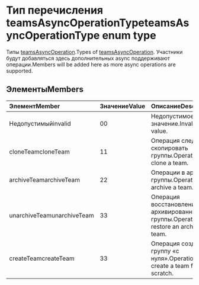 # <a name="teamsasyncoperationtype-enum-type"></a><span data-ttu-id="378c2-101">Тип перечисления teamsAsyncOperationType</span><span class="sxs-lookup"><span data-stu-id="378c2-101">teamsAsyncOperationType enum type</span></span>



<span data-ttu-id="378c2-102">Типы [teamsAsyncOperation](teamsasyncoperation.md).</span><span class="sxs-lookup"><span data-stu-id="378c2-102">Types of [teamsAsyncOperation](teamsasyncoperation.md).</span></span> <span data-ttu-id="378c2-103">Участники будут добавляться здесь дополнительных async поддерживают операции.</span><span class="sxs-lookup"><span data-stu-id="378c2-103">Members will be added here as more async operations are supported.</span></span>

## <a name="members"></a><span data-ttu-id="378c2-104">Элементы</span><span class="sxs-lookup"><span data-stu-id="378c2-104">Members</span></span>

| <span data-ttu-id="378c2-105">Элемент</span><span class="sxs-lookup"><span data-stu-id="378c2-105">Member</span></span> | <span data-ttu-id="378c2-106">Значение</span><span class="sxs-lookup"><span data-stu-id="378c2-106">Value</span></span>| <span data-ttu-id="378c2-107">Описание</span><span class="sxs-lookup"><span data-stu-id="378c2-107">Description</span></span> |
|:---------------|:--------|:----------|
|<span data-ttu-id="378c2-108">Недопустимый</span><span class="sxs-lookup"><span data-stu-id="378c2-108">invalid</span></span>|<span data-ttu-id="378c2-109">0</span><span class="sxs-lookup"><span data-stu-id="378c2-109">0</span></span>|<span data-ttu-id="378c2-110">Недопустимое значение.</span><span class="sxs-lookup"><span data-stu-id="378c2-110">Invalid value.</span></span>|
|<span data-ttu-id="378c2-111">cloneTeam</span><span class="sxs-lookup"><span data-stu-id="378c2-111">cloneTeam</span></span>|<span data-ttu-id="378c2-112">1</span><span class="sxs-lookup"><span data-stu-id="378c2-112">1</span></span>|<span data-ttu-id="378c2-113">Операция следует скопировать группы.</span><span class="sxs-lookup"><span data-stu-id="378c2-113">Operation to clone a team.</span></span>|
|<span data-ttu-id="378c2-114">archiveTeam</span><span class="sxs-lookup"><span data-stu-id="378c2-114">archiveTeam</span></span>|<span data-ttu-id="378c2-115">2</span><span class="sxs-lookup"><span data-stu-id="378c2-115">2</span></span>|<span data-ttu-id="378c2-116">Операции в архив группы.</span><span class="sxs-lookup"><span data-stu-id="378c2-116">Operation to archive a team.</span></span>|
|<span data-ttu-id="378c2-117">unarchiveTeam</span><span class="sxs-lookup"><span data-stu-id="378c2-117">unarchiveTeam</span></span>|<span data-ttu-id="378c2-118">3</span><span class="sxs-lookup"><span data-stu-id="378c2-118">3</span></span>|<span data-ttu-id="378c2-119">Операция восстановление архивированных группы.</span><span class="sxs-lookup"><span data-stu-id="378c2-119">Operation to restore an archived team.</span></span>|
|<span data-ttu-id="378c2-120">createTeam</span><span class="sxs-lookup"><span data-stu-id="378c2-120">createTeam</span></span>|<span data-ttu-id="378c2-121">3</span><span class="sxs-lookup"><span data-stu-id="378c2-121">3</span></span>|<span data-ttu-id="378c2-122">Операция создать группу «с нуля».</span><span class="sxs-lookup"><span data-stu-id="378c2-122">Operation to create a team from scratch.</span></span>|

